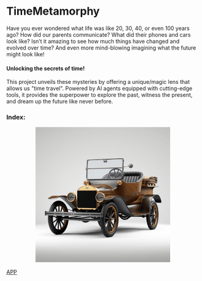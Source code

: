 # TimeMetamorphy

Have you ever wondered what life was like 20, 30, 40, or even 100 years ago? How did our parents communicate? What did their phones and cars look like? 
Isn’t it amazing to see how much things have changed and evolved over time? And even more mind-blowing imagining what the future might look like!

#### **Unlocking the secrets of time!**

This project unveils these mysteries by offering a unique/magic lens that allows us "time travel". Powered by AI agents equipped with cutting-edge tools, it provides the superpower to explore the past, witness the present, and dream up the future like never before.  

### Index:
<p align="center">
  <img src="AI_Agents/Object_Evolution_Generator/car_evolution.gif" alt="Dalli" style="width:70%";>
  <br>
  <em></em>
</p>

[APP](https://huggingface.co/spaces/AMfeta99/Object_Evolution_Generator)

